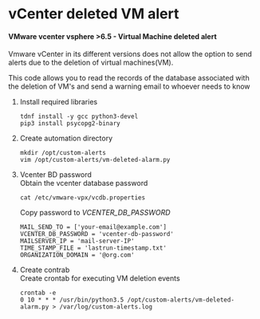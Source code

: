 # vCenter deleted VM alert
#### VMware vcenter vsphere >6.5 - Virtual Machine deleted alert

Vmware vCenter in its different versions does not allow the option to send alerts due to the deletion of virtual machines(VM).

This code allows you to read the records of the database associated with the deletion of VM's and send a warning email to whoever needs to know

<ol> 
 <li> Install required libraries</li>


```console
tdnf install -y gcc python3-devel
pip3 install psycopg2-binary
 ```
 
 
 <li> Create automation directory </li>
 
 
```console
mkdir /opt/custom-alerts
vim /opt/custom-alerts/vm-deleted-alarm.py
```
 
 <li> Vcenter BD password </li>
Obtain the vcenter database password

```console
cat /etc/vmware-vpx/vcdb.properties 
```

Copy password to *VCENTER_DB_PASSWORD*
```console
MAIL_SEND_TO = ['your-email@example.com']
VCENTER_DB_PASSWORD = 'vcenter-db-password'
MAILSERVER_IP = 'mail-server-IP'
TIME_STAMP_FILE = 'lastrun-timestamp.txt'
ORGANIZATION_DOMAIN = '@org.com'
```

<li> Create contrab</li>
Create crontab for executing VM deletion events

```console
crontab -e
0 10 * * * /usr/bin/python3.5 /opt/custom-alerts/vm-deleted-alarm.py > /var/log/custom-alerts.log
```

</ol>
